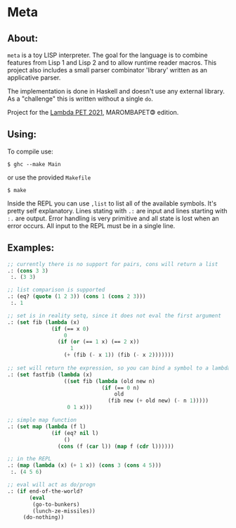 # Meta

## About:

`meta` is a toy LISP interpreter. The goal for the language is to combine features from Lisp 1 and Lisp 2
and to allow runtime reader macros. This project also includes a small
parser combinator 'library' written as an applicative parser.

The implementation is done in Haskell and doesn't use any external library. As a "challenge" this is written without a single `do`.

Project for the [Lambda PET 2021](https://github.com/petcomp-unioeste/lambda-pet/tree/Lambda2021), MAROMBAPET🄯 edition.

## Using:

To compile use:

`$ ghc --make Main`

or use the provided `Makefile`

`$ make`

Inside the REPL you can use `,list` to list all of the available symbols. It's pretty self explanatory. Lines stating with `.:` are input and
lines starting with `:.` are output. Error handling is very primitive and all state is lost when an error occurs. All input to the REPL must be in a single line.

## Examples:

```lisp
;; currently there is no support for pairs, cons will return a list
.: (cons 3 3)
 :. (3 3)

;; list comparison is supported
.: (eq? (quote (1 2 3)) (cons 1 (cons 2 3)))
 :. 1

;; set is in reality setq, since it does not eval the first argument
.: (set fib (lambda (x)
              (if (== x 0)
                  0
                (if (or (== 1 x) (== 2 x))
                    1
                  (+ (fib (- x 1)) (fib (- x 2)))))))
 
;; set will return the expression, so you can bind a symbol to a lambda and call it at the same time
.: (set fastfib (lambda (x)
                  ((set fib (lambda (old new n)
                              (if (== 0 n)
                                  old
                                (fib new (+ old new) (- n 1)))))
                   0 1 x)))

;; simple map function
.: (set map (lambda (f l)
              (if (eq? nil l)
                  ()
                (cons (f (car l)) (map f (cdr l))))))

;; in the REPL
.: (map (lambda (x) (+ 1 x)) (cons 3 (cons 4 5)))
 :. (4 5 6)

;; eval will act as do/progn
.: (if end-of-the-world?
       (eval
        (go-to-bunkers)
        (lunch-ze-missiles))
     (do-nothing))
```
